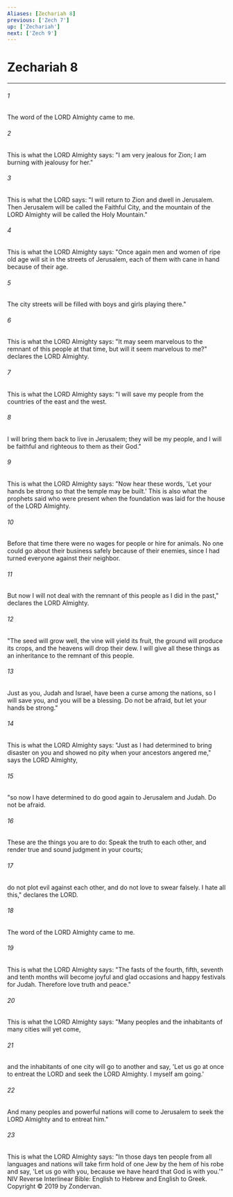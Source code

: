 ```yaml
---
Aliases: [Zechariah 8]
previous: ['Zech 7']
up: ['Zechariah']
next: ['Zech 9']
---
```

# Zechariah 8

***


###### 1 
The word of the LORD Almighty came to me. 

###### 2 
This is what the LORD Almighty says: "I am very jealous for Zion; I am burning with jealousy for her." 

###### 3 
This is what the LORD says: "I will return to Zion and dwell in Jerusalem. Then Jerusalem will be called the Faithful City, and the mountain of the LORD Almighty will be called the Holy Mountain." 

###### 4 
This is what the LORD Almighty says: "Once again men and women of ripe old age will sit in the streets of Jerusalem, each of them with cane in hand because of their age. 

###### 5 
The city streets will be filled with boys and girls playing there." 

###### 6 
This is what the LORD Almighty says: "It may seem marvelous to the remnant of this people at that time, but will it seem marvelous to me?" declares the LORD Almighty. 

###### 7 
This is what the LORD Almighty says: "I will save my people from the countries of the east and the west. 

###### 8 
I will bring them back to live in Jerusalem; they will be my people, and I will be faithful and righteous to them as their God." 

###### 9 
This is what the LORD Almighty says: "Now hear these words, 'Let your hands be strong so that the temple may be built.' This is also what the prophets said who were present when the foundation was laid for the house of the LORD Almighty. 

###### 10 
Before that time there were no wages for people or hire for animals. No one could go about their business safely because of their enemies, since I had turned everyone against their neighbor. 

###### 11 
But now I will not deal with the remnant of this people as I did in the past," declares the LORD Almighty. 

###### 12 
"The seed will grow well, the vine will yield its fruit, the ground will produce its crops, and the heavens will drop their dew. I will give all these things as an inheritance to the remnant of this people. 

###### 13 
Just as you, Judah and Israel, have been a curse among the nations, so I will save you, and you will be a blessing. Do not be afraid, but let your hands be strong." 

###### 14 
This is what the LORD Almighty says: "Just as I had determined to bring disaster on you and showed no pity when your ancestors angered me," says the LORD Almighty, 

###### 15 
"so now I have determined to do good again to Jerusalem and Judah. Do not be afraid. 

###### 16 
These are the things you are to do: Speak the truth to each other, and render true and sound judgment in your courts; 

###### 17 
do not plot evil against each other, and do not love to swear falsely. I hate all this," declares the LORD. 

###### 18 
The word of the LORD Almighty came to me. 

###### 19 
This is what the LORD Almighty says: "The fasts of the fourth, fifth, seventh and tenth months will become joyful and glad occasions and happy festivals for Judah. Therefore love truth and peace." 

###### 20 
This is what the LORD Almighty says: "Many peoples and the inhabitants of many cities will yet come, 

###### 21 
and the inhabitants of one city will go to another and say, 'Let us go at once to entreat the LORD and seek the LORD Almighty. I myself am going.' 

###### 22 
And many peoples and powerful nations will come to Jerusalem to seek the LORD Almighty and to entreat him." 

###### 23 
This is what the LORD Almighty says: "In those days ten people from all languages and nations will take firm hold of one Jew by the hem of his robe and say, 'Let us go with you, because we have heard that God is with you.'" NIV Reverse Interlinear Bible: English to Hebrew and English to Greek. Copyright © 2019 by Zondervan.
